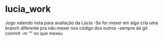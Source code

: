 # lucia_work
Jogo valendo nota para avaliação da Lúcia
-Se for mexer em algo cria uma branch diferente pra não mexer nos código dos outros
-sempre dá git commit -m "" no que mexeu


